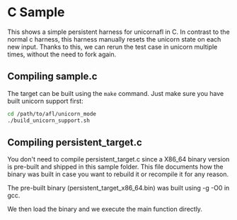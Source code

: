 # C Sample

This shows a simple persistent harness for unicornafl in C.
In contrast to the normal c harness, this harness manually resets the unicorn
state on each new input.
Thanks to this, we can rerun the test case in unicorn multiple times, without
the need to fork again.

## Compiling sample.c

The target can be built using the `make` command.
Just make sure you have built unicorn support first:

```bash
cd /path/to/afl/unicorn_mode
./build_unicorn_support.sh
```

## Compiling persistent_target.c

You don't need to compile persistent_target.c since a X86_64 binary version is
pre-built and shipped in this sample folder. This file documents how the binary
was built in case you want to rebuild it or recompile it for any reason.

The pre-built binary (persistent_target_x86_64.bin) was built using -g -O0 in
gcc.

We then load the binary and we execute the main function directly.